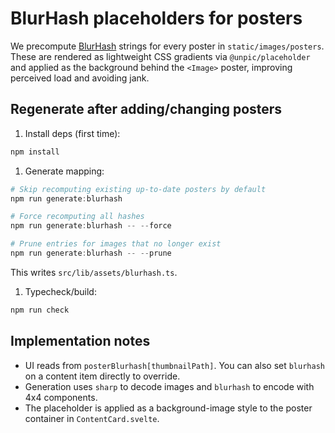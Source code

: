 # BlurHash placeholders for posters

We precompute [BlurHash](https://blurha.sh/) strings for every poster in `static/images/posters`. These are rendered as lightweight CSS gradients via `@unpic/placeholder` and applied as the background behind the `<Image>` poster, improving perceived load and avoiding jank.

## Regenerate after adding/changing posters

1. Install deps (first time):

```powershell
npm install
```

1. Generate mapping:

```powershell
# Skip recomputing existing up-to-date posters by default
npm run generate:blurhash

# Force recomputing all hashes
npm run generate:blurhash -- --force

# Prune entries for images that no longer exist
npm run generate:blurhash -- --prune
```

This writes `src/lib/assets/blurhash.ts`.

1. Typecheck/build:

```sh
npm run check
```

## Implementation notes

- UI reads from `posterBlurhash[thumbnailPath]`. You can also set `blurhash` on a content item directly to override.
- Generation uses `sharp` to decode images and `blurhash` to encode with 4x4 components.
- The placeholder is applied as a background-image style to the poster container in `ContentCard.svelte`.
